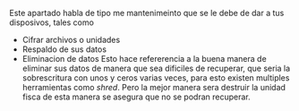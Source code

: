 Este apartado habla de tipo me mantenimeinto que se le debe de dar a tus disposivos, tales como 

- Cifrar archivos o unidades
- Respaldo de sus datos
- Eliminacion de datos 
Esto hace refererencia a la buena manera de eliminar sus datos de manera que sea dificiles de recuperar, que seria la sobrescritura con unos y ceros varias veces, para esto existen multiples herramientas como *shred*.
Pero la mejor manera sera destruir la unidad fisca de esta manera se asegura que no se podran recuperar.
